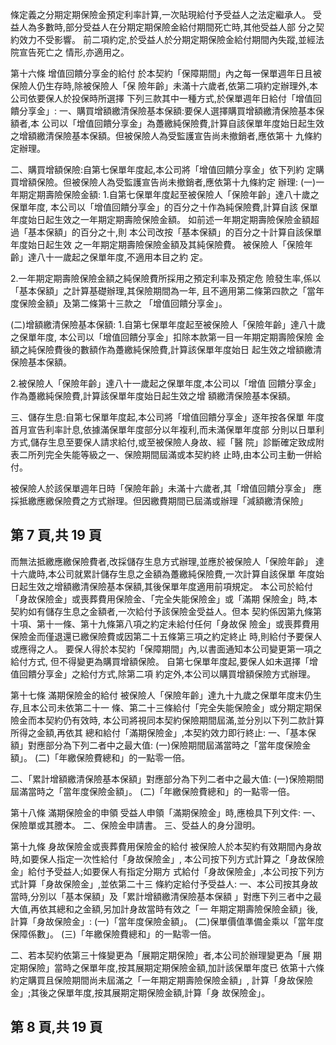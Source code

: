 條定義之分期定期保險金預定利率計算,一次貼現給付予受益人之法定繼承人。 受益人為多數時,部分受益人在分期定期保險金給付期間死亡時,其他受益人部 分之契約效力不受影響。 前二項約定,於受益人於分期定期保險金給付期間內失蹤,並經法院宣告死亡之 情形,亦適用之。 

第十六條 增值回饋分享金的給付 於本契約「保障期間」內之每一保單週年日且被保險人仍生存時,除被保險人「保 險年齡」未滿十六歲者,依第二項約定辦理外,本公司依要保人於投保時所選擇 下列三款其中一種方式,於保單週年日給付「增值回饋分享金」: 一、購買增額繳清保險基本保額:要保人選擇購買增額繳清保險基本保額者,本 公司以「增值回饋分享金」為躉繳純保險費,計算自該保單年度始日起生效 之增額繳清保險基本保額。但被保險人為受監護宣告尚未撤銷者,應依第十 九條約定辦理。 

二、購買增額保險:自第七保單年度起,本公司將「增值回饋分享金」依下列約 定購買增額保險。但被保險人為受監護宣告尚未撤銷者,應依第十九條約定 辦理: 
(一)一年期定期壽險保險金額: 
1.自第七保單年度起至被保險人「保險年齡」達八十歲之保單年度, 本公司以「增值回饋分享金」的百分之十作為純保險費,計算自該 保單年度始日起生效之一年期定期壽險保險金額。 如前述一年期定期壽險保險金額超過「基本保額」的百分之十,則 本公司改按「基本保額」的百分之十計算自該保單年度始日起生效 之一年期定期壽險保險金額及其純保險費。 被保險人「保險年齡」達八十一歲起之保單年度,不適用本目之約 定。 

2.一年期定期壽險保險金額之純保險費所採用之預定利率及預定危 險發生率,係以「基本保額」之計算基礎辦理,其保險期間為一年, 且不適用第二條第四款之「當年度保險金額」及第二條第十三款之 「增值回饋分享金」。 

(二)增額繳清保險基本保額: 
1.自第七保單年度起至被保險人「保險年齡」達八十歲之保單年度, 本公司以「增值回饋分享金」扣除本款第一目一年期定期壽險保險 金額之純保險費後的數額作為躉繳純保險費,計算該保單年度始日 起生效之增額繳清保險基本保額。 

2.被保險人「保險年齡」達八十一歲起之保單年度,本公司以「增值 回饋分享金」作為躉繳純保險費,計算該保單年度始日起生效之增 額繳清保險基本保額。 

三、儲存生息:自第七保單年度起,本公司將「增值回饋分享金」逐年按各保單 年度首月宣告利率計息,依據滿保單年度部分以年複利,而未滿保單年度部 分則以日單利方式,儲存生息至要保人請求給付,或至被保險人身故、經「醫 院」診斷確定致成附表二所列完全失能等級之一、保險期間屆滿或本契約終 止時,由本公司主動一併給付。 

被保險人於該保單週年日時「保險年齡」未滿十六歲者,其「增值回饋分享金」 應採抵繳應繳保險費之方式辦理。但因繳費期間已屆滿或辦理「減額繳清保險」

## 第 7 頁,共 19 頁

而無法抵繳應繳保險費者,改採儲存生息方式辦理,並應於被保險人「保險年齡」 達十六歲時,本公司就累計儲存生息之金額為躉繳純保險費,一次計算自該保單 年度始日起生效之增額繳清保險基本保額,其後保單年度適用前項規定。 本公司於給付「身故保險金」或喪葬費用保險金、「完全失能保險金」或「滿期 保險金」時,本契約如有儲存生息之金額者,一次給付予該保險金受益人。但本 契約係因第九條第十項、第十一條、第十九條第八項之約定未給付任何「身故保 險金」或喪葬費用保險金而僅退還已繳保險費或因第二十五條第三項之約定終止 時,則給付予要保人或應得之人。 要保人得於本契約「保障期間」內,以書面通知本公司變更第一項之給付方式, 但不得變更為購買增額保險。 自第七保單年度起,要保人如未選擇「增值回饋分享金」之給付方式,除第二項 約定外,本公司以購買增額保險方式辦理。 

第十七條 滿期保險金的給付 被保險人「保險年齡」達九十九歲之保單年度末仍生存,且本公司未依第二十一 條、第二十三條給付「完全失能保險金」或分期定期保險金而本契約仍有效時, 本公司將視同本契約保險期間屆滿,並分別以下列二款計算所得之金額,再依其 總和給付「滿期保險金」,本契約效力即行終止: 一、「基本保額」對應部分為下列二者中之最大值: 
(一)保險期間屆滿當時之「當年度保險金額」。 (二)「年繳保險費總和」的一點零一倍。 

二、「累計增額繳清保險基本保額」對應部分為下列二者中之最大值: 
(一)保險期間屆滿當時之「當年度保險金額」。 (二)「年繳保險費總和」的一點零一倍。 

第十八條 滿期保險金的申領 受益人申領「滿期保險金」時,應檢具下列文件: 一、保險單或其謄本。 二、保險金申請書。 三、受益人的身分證明。 

第十九條 身故保險金或喪葬費用保險金的給付 被保險人於本契約有效期間內身故時,如要保人指定一次性給付「身故保險金」, 本公司按下列方式計算之「身故保險金」給付予受益人;如要保人有指定分期方 式給付「身故保險金」,本公司按下列方式計算「身故保險金」,並依第二十三 條約定給付予受益人: 
一、本公司按其身故當時,分別以「基本保額」及「累計增額繳清保險基本保額 
」對應下列三者中之最大值,再依其總和之金額,另加計身故當時有效之「一 年期定期壽險保險金額」後,計算「身故保險金」: (一)「當年度保險金額」。 (二)保單價值準備金乘以「當年度保障係數」。 (三)「年繳保險費總和」的一點零一倍。 

二、若本契約依第三十條變更為「展期定期保險」者,本公司於辦理變更為「展 期定期保險」當時之保單年度,按其展期定期保險金額,加計該保單年度已 依第十六條約定購買且保險期間尚未屆滿之「一年期定期壽險保險金額」, 計算「身故保險金」;其後之保單年度,按其展期定期保險金額,計算「身 故保險金」。 

## 第 8 頁,共 19 頁
